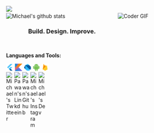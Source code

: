 
![](https://komarev.com/ghpvc/?username=michaeldadzie&color=blue&style=flat)
<br>
![Michael's github stats](https://github-readme-stats.vercel.app/api?username=michaeldadzie)
<img align="right" alt="Coder GIF" height=200 width=200 src="https://github.com/michaeldadzie/michaeldadzie/blob/main/Assets/animation.gif" />
<br>

<div align="center">

### Build. Design. Improve.

</div>
<br>

**Languages and Tools:**  

<code><img height="20" src="https://raw.githubusercontent.com/github/explore/80688e429a7d4ef2fca1e82350fe8e3517d3494d/topics/flutter/flutter.png"></code>
<code><img height="20" src="https://raw.githubusercontent.com/github/explore/80688e429a7d4ef2fca1e82350fe8e3517d3494d/topics/kotlin/kotlin.png"></code>
<code><img height="20" src="https://raw.githubusercontent.com/github/explore/80688e429a7d4ef2fca1e82350fe8e3517d3494d/topics/dart/dart.png"></code>
<code><img height="20" src="https://raw.githubusercontent.com/github/explore/80688e429a7d4ef2fca1e82350fe8e3517d3494d/topics/android/android.png"></code>
<code><img height="20" src="https://raw.githubusercontent.com/github/explore/80688e429a7d4ef2fca1e82350fe8e3517d3494d/topics/firebase/firebase.png"></code>
<br>
 <a href="https://twitter.com/michaeldadzie_">
  <img align="left" alt="Michael's Twitter" width="22px" src="https://cdn.jsdelivr.net/npm/simple-icons@v3/icons/twitter.svg" />
</a>
<a href="https://linkedin.com/in/michaeldadzie">
  <img align="left" alt="Pawan's Linkdein" width="22px" src="https://cdn.jsdelivr.net/npm/simple-icons@v3/icons/linkedin.svg" />
</a>
<a href="https://github.com/michaeldadzie">
  <img align="left" alt="Pawan's Github" width="22px" src="https://cdn.jsdelivr.net/npm/simple-icons@v3/icons/github.svg" />
</a>
<a href="https://instagram.com/michaeldadzie_">
  <img align="left" alt="Michael's Instagram" width="22px" src="https://cdn.jsdelivr.net/npm/simple-icons@v3/icons/instagram.svg" />
</a>
<a href="https://dev.to/michaeldadzie">
  <img align="left" alt="Michael's Dev" width="22px" src="https://d2fltix0v2e0sb.cloudfront.net/dev-badge.svg" />
</a>



<!--
**michaeldadzie/michaeldadzie** is a ✨ _special_ ✨ repository because its `README.md` (this file) appears on your GitHub profile.

Here are some ideas to get you started:

- 🔭 I’m currently working on ...
- 🌱 I’m currently learning ...
- 👯 I’m looking to collaborate on ...
- 🤔 I’m looking for help with ...
- 💬 Ask me about ...
- 📫 How to reach me: ...
- 😄 Pronouns: ...
- ⚡ Fun fact: ...
-->
